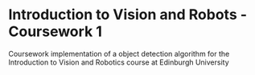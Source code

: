 Introduction to Vision and Robots - Coursework 1
=======

Coursework implementation of a object detection algorithm for the Introduction to Vision and Robotics course at Edinburgh University

